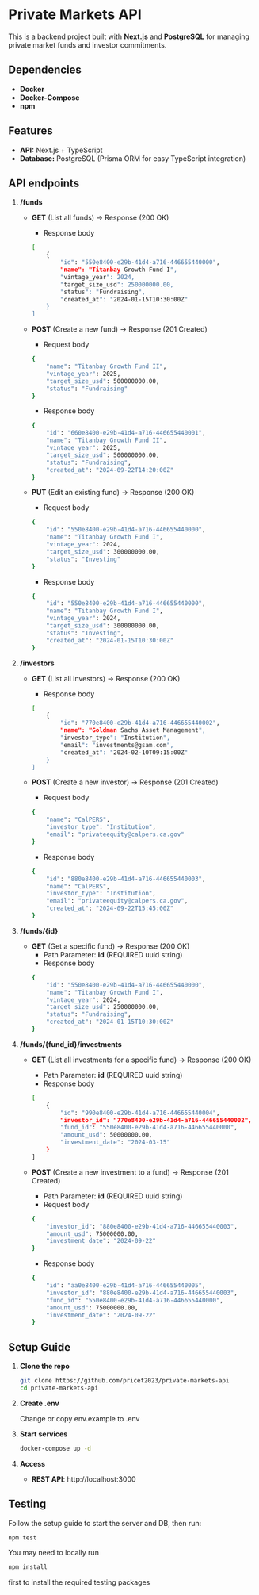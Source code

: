# Private Markets API

This is a backend project built with **Next.js** and **PostgreSQL** for managing private market funds and investor commitments.

## Dependencies
- **Docker**
- **Docker-Compose**
- **npm**

## Features
- **API:** Next.js + TypeScript
- **Database:** PostgreSQL (Prisma ORM for easy TypeScript integration)

## API endpoints
1. **/funds** 
    - **GET** (List all funds) -> Response (200 OK)
        - Response body
        ```bash
        [
            {
                "id": "550e8400-e29b-41d4-a716-446655440000",
                "name": "Titanbay Growth Fund I",
                "vintage_year": 2024,
                "target_size_usd": 250000000.00,
                "status": "Fundraising",
                "created_at": "2024-01-15T10:30:00Z"
            }
        ]
        ```

    - **POST** (Create a new fund) -> Response (201 Created)
        - Request body
        ```bash
        {
            "name": "Titanbay Growth Fund II",
            "vintage_year": 2025,
            "target_size_usd": 500000000.00,
            "status": "Fundraising"
        }
        ```

        - Response body
        ```bash
        {
            "id": "660e8400-e29b-41d4-a716-446655440001",
            "name": "Titanbay Growth Fund II",
            "vintage_year": 2025,
            "target_size_usd": 500000000.00,
            "status": "Fundraising",
            "created_at": "2024-09-22T14:20:00Z"
        }
        ```
    - **PUT** (Edit an existing fund) -> Response (200 OK)
        - Request body
        ```bash
        {
            "id": "550e8400-e29b-41d4-a716-446655440000",
            "name": "Titanbay Growth Fund I",
            "vintage_year": 2024,
            "target_size_usd": 300000000.00,
            "status": "Investing"
        }
        ```

        - Response body
        ```bash
        {
            "id": "550e8400-e29b-41d4-a716-446655440000",
            "name": "Titanbay Growth Fund I",
            "vintage_year": 2024,
            "target_size_usd": 300000000.00,
            "status": "Investing",
            "created_at": "2024-01-15T10:30:00Z"
        }
        ```

2. **/investors**
    - **GET** (List all investors) -> Response (200 OK)
        - Response body
        ```bash
        [
            {
                "id": "770e8400-e29b-41d4-a716-446655440002",
                "name": "Goldman Sachs Asset Management",
                "investor_type": "Institution",
                "email": "investments@gsam.com",
                "created_at": "2024-02-10T09:15:00Z"
            }
        ]
        ```
    
    - **POST** (Create a new investor) -> Response (201 Created)
        - Request body
        ```bash
        {
            "name": "CalPERS",
            "investor_type": "Institution",
            "email": "privateequity@calpers.ca.gov"
        }
        ```

        - Response body
        ```bash
        {
            "id": "880e8400-e29b-41d4-a716-446655440003",
            "name": "CalPERS",
            "investor_type": "Institution",
            "email": "privateequity@calpers.ca.gov",
            "created_at": "2024-09-22T15:45:00Z"
        }
        ```

3. **/funds/{id}**
    - **GET** (Get a specific fund) -> Response (200 OK)
        - Path Parameter: **id** (REQUIRED uuid string)
        - Response body
        ```bash
        {
            "id": "550e8400-e29b-41d4-a716-446655440000",
            "name": "Titanbay Growth Fund I",
            "vintage_year": 2024,
            "target_size_usd": 250000000.00,
            "status": "Fundraising",
            "created_at": "2024-01-15T10:30:00Z"
        }
        ``` 

4. **/funds/{fund_id}/investments**
    - **GET** (List all investments for a specific fund) -> Response (200 OK)
        - Path Parameter: **id** (REQUIRED uuid string)
        - Response body
        ```bash
        [
            {
                "id": "990e8400-e29b-41d4-a716-446655440004",
                "investor_id": "770e8400-e29b-41d4-a716-446655440002",
                "fund_id": "550e8400-e29b-41d4-a716-446655440000",
                "amount_usd": 50000000.00,
                "investment_date": "2024-03-15"
            }
        ]
        ```
    
    - **POST** (Create a new investment to a fund) -> Response (201 Created)
        - Path Parameter: **id** (REQUIRED uuid string)
        - Request body
        ```bash
        {
            "investor_id": "880e8400-e29b-41d4-a716-446655440003",
            "amount_usd": 75000000.00,
            "investment_date": "2024-09-22"
        }
        ```

        - Response body
        ```bash
        {
            "id": "aa0e8400-e29b-41d4-a716-446655440005",
            "investor_id": "880e8400-e29b-41d4-a716-446655440003",
            "fund_id": "550e8400-e29b-41d4-a716-446655440000",
            "amount_usd": 75000000.00,
            "investment_date": "2024-09-22"
        }
        ```

## Setup Guide
1. **Clone the repo**

    ```bash
    git clone https://github.com/pricet2023/private-markets-api
    cd private-markets-api
    ```
2. **Create .env**

    Change or copy env.example to .env

3. **Start services**
    ```bash
    docker-compose up -d
    ```

4. **Access**
    - **REST API**: http://localhost:3000


## Testing
Follow the setup guide to start the server and DB, then run:
```bash
npm test
```
You may need to locally run
```bash
npm install
```
first to install the required testing packages







